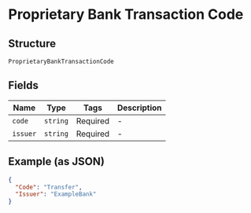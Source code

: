 
# Proprietary Bank Transaction Code

## Structure

`ProprietaryBankTransactionCode`

## Fields

| Name | Type | Tags | Description |
|  --- | --- | --- | --- |
| `code` | `string` | Required | - |
| `issuer` | `string` | Required | - |

## Example (as JSON)

```json
{
  "Code": "Transfer",
  "Issuer": "ExampleBank"
}
```

